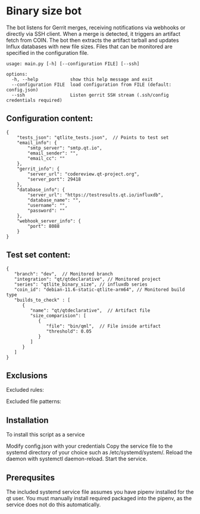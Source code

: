 # Binary size bot

The bot listens for Gerrit merges, receiving notifications via webhooks or directly via SSH client.
When a merge is detected, it triggers an artifact fetch from COIN. The bot then extracts
the artifact tarball and updates Influx databases with new file sizes. Files that can be monitored
are specified in the configuration file.
```
usage: main.py [-h] [--configuration FILE] [--ssh]

options:
  -h, --help            show this help message and exit
  --configuration FILE  load configuration from FILE (default: config.json)
  --ssh                 Listen gerrit SSH stream (.ssh/config credentials required)
```

## Configuration content:
```
{
    "tests_json": "qtlite_tests.json",  // Points to test set
    "email_info": {
        "smtp_server": "smtp.qt.io",
        "email_sender": "",
        "email_cc": ""
    },
    "gerrit_info": {
        "server_url": "codereview.qt-project.org",
        "server_port": 29418
    },
    "database_info": {
        "server_url": "https://testresults.qt.io/influxdb",
        "database_name": "",
        "username": "",
        "password": ""
    },
    "webhook_server_info": {
        "port": 8088
    }
}

```

## Test set content:
```
{
   "branch": "dev",  // Monitored branch
   "integration": "qt/qtdeclarative", // Monitored project
   "series": "qtlite_binary_size", // influxdb series
   "coin_id": "debian-11.6-static-qtlite-arm64", // Monitored build type
   "builds_to_check" : [
      {
         "name": "qt/qtdeclarative",  // Artifact file
         "size_comparision": [
            {
               "file": "bin/qml",  // File inside artifact
               "threshold": 0.05
            }
         ]
      }
   ]
}
```


## Exclusions
Excluded rules:

Excluded file patterns:


## Installation
To install this script as a service

Modify config.json with your credentials
Copy the service file to the systemd directory of your choice such as /etc/systemd/system/.
Reload the daemon with systemctl daemon-reload.
Start the service.


## Prerequsites

The included systemd service file assumes you have pipenv installed for the qt user.
You must manually install required packaged into the pipenv, as the service does not do this
automatically.
